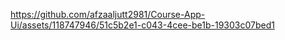 https://github.com/afzaaljutt2981/Course-App-Ui/assets/118747946/51c5b2e1-c043-4cee-be1b-19303c07bed1  
 
 
 
